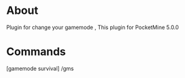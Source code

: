 # About
Plugin for change your gamemode , This plugin for PocketMine 5.0.0
<br>
# Commands
[gamemode survival]
/gms
